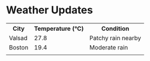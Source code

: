 # Weather Updates

<!-- WEATHER-UPDATE-START -->
<table><tr><th>City</th><th>Temperature (°C)</th><th>Condition</th></tr><tr><td>Valsad</td><td>27.8</td><td>Patchy rain nearby</td></tr><tr><td>Boston</td><td>19.4</td><td>Moderate rain</td></tr><tr><td></td><td></td><td></td></tr></table>
<!-- WEATHER-UPDATE-END -->
